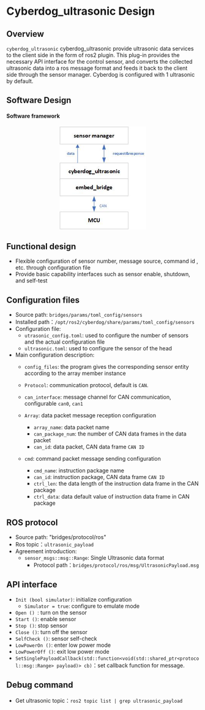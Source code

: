 # Cyberdog_ultrasonic Design

##  Overview

``cyberdog_ultrasonic`` cyberdog_ultrasonic provide ultrasonic data services to the client side in the form of ros2 plugin. This plug-in provides the necessary API interface for the control sensor, and converts the collected ultrasonic data into a ros message format and feeds it back to the client side through the sensor manager. Cyberdog is configured with 1 ultrasonic by default.

## Software Design

#### Software framework


<center>

 ![avatar](./image/cyberdog_ultrasonic/cyberdog_ultrasonic.png)

</center>

<!--
Data stream on


<center>

 ![avatar](./image/cyberdog_ultrasonic/cyberdog_ultrasonic_open_flow.png)

</center>


Data stream closed


<center>

 ![avatar](./image/cyberdog_ultrasonic/cyberdog_ultrasonic_close_flow.png)

</center>
-->

## Functional design

- Flexible configuration of sensor number, message source, command id , etc. through configuration file
- Provide basic capability interfaces such as sensor enable, shutdown, and self-test

## Configuration files

- Source path: ``bridges/params/toml_config/sensors``
- Installed path：``/opt/ros2/cyberdog/share/params/toml_config/sensors``
- Configuration file:
  - ``utrasonic_config.toml``: used to configure the number of sensors and the actual configuration file
  - ``ultrasonic.toml``: used to configure the sensor of the head
- Main configuration description:
  - ``config_files``: the program gives the corresponding sensor entity according to the array member instance
  - ``Protocol``: communication protocol, default is ``CAN``.
  - ``can_interface``: message channel for CAN communication, configurable     ``can0``, ``can1``
  - ``Array``: data packet message reception configuration
    - ``array_name``: data packet name
    - ``can_package_num``: the number of CAN data frames in the data packet
    - ``can_id``: data packet, CAN data frame ``CAN ID``

  - ``cmd``: command packet message sending configuration
    - ``cmd_name``: instruction package name
    - ``can_id``: instruction package, CAN data frame ``CAN ID``
    - ``ctrl_len``: the data length of the instruction data frame in the CAN package
    - ``ctrl_data``: data default value of instruction data frame in CAN package

## ROS protocol
- Source path: "bridges/protocol/ros"
- Ros topic：``ultrasonic_payload``
- Agreement introduction:
  - ``sensor_msgs::msg::Range``: Single Ultrasonic data format
    - Protocol path：``bridges/protocol/ros/msg/UltrasonicPayload.msg``

## API interface
- ``Init (bool simulator)``: initialize configuration
  - ``Simulator = true``: configure to emulate mode
- ``Open () ``: turn on the sensor
- ``Start ()``: enable sensor
- ``Stop ()``: stop sensor
- ``Close ()``: turn off the sensor
- ``SelfCheck ()``: sensor self-check
- ``LowPowerOn ()``: enter low power mode
- ``LowPowerOff ()``: exit low power mode
- ``SetSinglePayloadCallback(std::function<void(std::shared_ptr<protocol::msg::Range> payload)> cb)``：set callback function for message.

## Debug command
  - Get ultrasonic topic：``ros2 topic list | grep ultrasonic_payload``